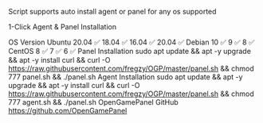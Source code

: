 Script supports auto install agent or panel for any os supported

1-Click Agent & Panel Installation

OS	Version	
Ubuntu	20.04	✅
18.04	✅
16.04	✅
20.04	✅
Debian	10	✅
9	✅
8	✅
CentOS	8	✅
7	✅
6	✅
Panel Installation
sudo apt update && apt -y upgrade && apt -y install curl && curl -O https://raw.githubusercontent.com/fregzy/OGP/master/panel.sh && chmod 777 panel.sh && ./panel.sh
Agent Installation
sudo apt update && apt -y upgrade && apt -y install curl && curl -O https://raw.githubusercontent.com/fregzy/OGP/master/panel.sh && chmod 777 agent.sh && ./panel.sh
OpenGamePanel GitHub
https://github.com/OpenGamePanel
